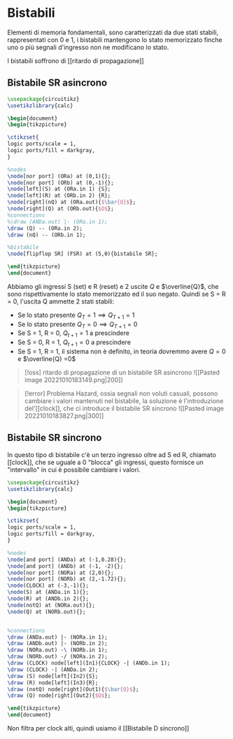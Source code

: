# Bistabili

Elementi di memoria fondamentali, sono caratterizzati da due stati stabili, rappresentati con $0$ e $1$, i bistabili mantengono lo stato memorizzato finche uno o più segnali d'ingresso non ne modificano lo stato.

I bistabili soffrono di [[ritardo di propagazione]]
## Bistabile SR asincrono

```tikz
\usepackage{circuitikz}
\usetikzlibrary{calc}

\begin{document}
\begin{tikzpicture}

\ctikzset{
logic ports/scale = 1,
logic ports/fill = darkgray,
}

%nodes
\node[nor port] (ORa) at (0,1){};
\node[nor port] (ORb) at (0,-1){};
\node[left](S) at (ORa.in 1) {S};
\node[left](R) at (ORb.in 2) {R};
\node[right](nQ) at (ORa.out){$\bar{Q}$};
\node[right](Q) at (ORb.out){$Q$};
%connections
%\draw (ANDa.out) |- (ORa.in 1);
\draw (Q) -- (ORa.in 2);
\draw (nQ) -- (ORb.in 1);

%bistabile
\node[flipflop SR] (FSR) at (5,0){bistabile SR};

\end{tikzpicture}
\end{document}
```


Abbiamo gli ingressi S (set) e R (reset) e 2 uscite $Q$ e $\overline{Q}$, che sono rispettivamente lo stato memorizzato ed il suo negato.
Quindi se S = R = 0, l'uscita Q ammette 2 stati stabili:
- Se lo stato presente $Q_{T} = 1 \implies Q_{T+1} = 1$
- Se lo stato presente $Q_{T} = 0\implies Q_{T+1} = 0$
- Se S = 1, R = 0, $Q_{t+1}=1$ a prescindere
- Se S = 0, R = 1, $Q_{t+1}=0$ a prescindere
- Se S = 1, R = 1, il sistema non è definito, in teoria dovremmo avere $Q = 0$ e $\overline{Q} =0$

>[!oss] ritardo di propagazione di un bistabile SR asincrono
>![[Pasted image 20221010183149.png|200]]

>[!error] Problema
>Hazard, ossia segnali non voluti casuali, possono cambiare i valori mantenuti nel bistabile, la soluzione è l'introduzione del'[[clock]], che ci  introduce il bistabile SR sincrono
>![[Pasted image 20221010183827.png|300]]


## Bistabile SR sincrono
In questo tipo di bistabile c'è un terzo ingresso oltre ad S ed R, chiamato [[clock]], che se uguale a 0 "blocca" gli ingressi, questo fornisce un "intervallo" in cui è possibile cambiare i valori.



```tikz
\usepackage{circuitikz}
\usetikzlibrary{calc}

\begin{document}
\begin{tikzpicture}

\ctikzset{
logic ports/scale = 1,
logic ports/fill = darkgray,
}

%nodes
\node[and port] (ANDa) at (-1,0.28){};
\node[and port] (ANDb) at (-1, -2){};
\node[nor port] (NORa) at (2,0){};
\node[nor port] (NORb) at (2,-1.72){};
\node(CLOCK) at (-3,-1){};
\node(S) at (ANDa.in 1){};
\node(R) at (ANDb.in 2){};
\node(notQ) at (NORa.out){};
\node(Q) at (NORb.out){};


%connections
\draw (ANDa.out) |- (NORa.in 1);
\draw (ANDb.out) |- (NORb.in 2);
\draw (NORa.out) -\ (NORb.in 1);
\draw (NORb.out) -/ (NORa.in 2);
\draw (CLOCK) node[left](In1){CLOCK} -| (ANDb.in 1);
\draw (CLOCK) -| (ANDa.in 2);
\draw (S) node[left](In2){S};
\draw (R) node[left](In3){R};
\draw (notQ) node[right](Out1){$\bar{Q}$};
\draw (Q) node[right](Out2){$Q$};

\end{tikzpicture}
\end{document}
```

Non filtra per clock alti, quindi usiamo il [[Bistabile D sincrono]]
